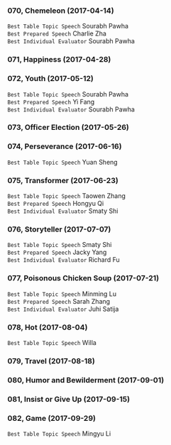 ### 070, Chemeleon (2017-04-14)
`Best Table Topic Speech` Sourabh Pawha   
`Best Prepared Speech` Charlie Zha   
`Best Individual Evaluator` Sourabh Pawha   

### 071, Happiness (2017-04-28) 

### 072, Youth (2017-05-12)
`Best Table Topic Speech` Sourabh Pawha  
`Best Prepared Speech` Yi Fang  
`Best Individual Evaluator` Sourabh Pawha     

### 073, Officer Election (2017-05-26)  

### 074, Perseverance (2017-06-16)
`Best Table Topic Speech` Yuan Sheng    

### 075, Transformer (2017-06-23)
`Best Table Topic Speech` Taowen Zhang  
`Best Prepared Speech` Hongyu Qi  
`Best Individual Evaluator` Smaty Shi   

### 076, Storyteller (2017-07-07)
`Best Table Topic Speech` Smaty Shi  
`Best Prepared Speech` Jacky Yang  
`Best Individual Evaluator` Richard Fu   

### 077, Poisonous Chicken Soup (2017-07-21)
`Best Table Topic Speech` Minming Lu  
`Best Prepared Speech` Sarah Zhang   
`Best Individual Evaluator` Juhi Satija   

### 078, Hot (2017-08-04)
`Best Table Topic Speech` Willa      

### 079, Travel (2017-08-18)  

### 080, Humor and Bewilderment (2017-09-01)   

### 081, Insist or Give Up (2017-09-15)  

### 082, Game (2017-09-29)
`Best Table Topic Speech` Mingyu Li     
